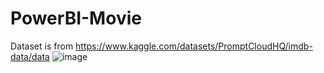 # PowerBI-Movie
Dataset is from https://www.kaggle.com/datasets/PromptCloudHQ/imdb-data/data
![image](https://github.com/yuema96/PowerBI-Movie/assets/57729954/3437d1b7-ea5c-442c-babd-8106a5c74e5a)
